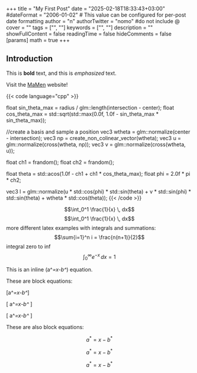 +++
title = "My First Post"
date = "2025-02-18T18:33:43+03:00"
#dateFormat = "2006-01-02" # This value can be configured for per-post date formatting
author = "n"
authorTwitter = "nomo" #do not include @
cover = ""
tags = ["", ""]
keywords = ["", ""]
description = ""
showFullContent = false
readingTime = false
hideComments = false
[params]
    math = true
+++


## Introduction

This is **bold** text, and this is *emphasized* text.

Visit the [MaMen](https://dogukannn.github.io) website!

{{< code language="cpp" >}}

float sin_theta_max = radius / glm::length(intersection - center);
float cos_theta_max = std::sqrt(std::max(0.0f, 1.0f - sin_theta_max * sin_theta_max));

//create a basis and sample a position
vec3 wtheta = glm::normalize(center - intersection);
vec3 np = create_non_colinear_vector(wtheta);
vec3 u = glm::normalize(cross(wtheta, np));
vec3 v = glm::normalize(cross(wtheta, u));

float ch1 = frandom();
float ch2 = frandom();

float theta = std::acos(1.0f - ch1 + ch1 * cos_theta_max);
float phi = 2.0f * pi * ch2;

vec3 l = glm::normalize(u * std::cos(phi) * std::sin(theta) + v * std::sin(phi) * std::sin(theta) + wtheta * std::cos(theta));
{{< /code >}}


$$\int_0^1 \frac{1}{x} \, dx$$
$$\int_0^1 \frac{1}{x} \, dx$$
more different latex examples with integrals and summations:
$$\sum{i=1}^n i = \frac{n(n+1)}{2}$$
integral zero to inf
$$\int_0^\infty e^{-x} \, dx = 1$$


This is an inline \(a^*=x-b^*\) equation.

These are block equations:

\[a^*=x-b^*\]

\[ a^*=x-b^* \]

\[
a^*=x-b^*
\]

These are also block equations:

$$a^*=x-b^*$$

$$ a^*=x-b^* $$

$$
a^*=x-b^*
$$
